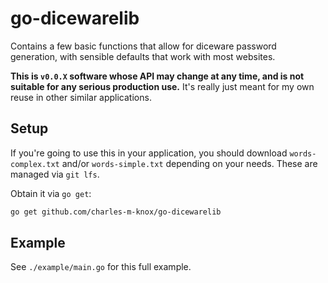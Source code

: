 # go-dicewarelib

Contains a few basic functions that allow for diceware password generation, with sensible defaults that work with most websites.

**This is `v0.0.X` software whose API may change at any time, and is not suitable for any serious production use.** It's really just meant for my own reuse in other similar applications.

## Setup

If you're going to use this in your application, you should download `words-complex.txt` and/or `words-simple.txt` depending on your needs. These are managed via `git lfs`.

Obtain it via `go get`:

```bash
go get github.com/charles-m-knox/go-dicewarelib
```

## Example

See `./example/main.go` for this full example.

